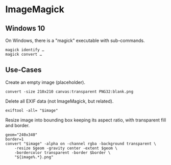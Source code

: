 # ImageMagick

## Windows 10

On Windows, there is a "magick" executable with sub-commands.

    magick identify …
    magick convert …

## Use-Cases

Create an empty image (placeholder).

    convert -size 210x210 canvas:transparent PNG32:blank.png

Delete all EXIF data (not ImageMagick, but related).

    exiftool -all= "$image"

Resize image into bounding box keeping its aspect ratio, with transparent fill and border.

    geom="240x340"
    border=1
    convert "$image" -alpha on -channel rgba -background transparent \
        -resize $geom -gravity center -extent $geom \
        -bordercolor transparent -border $border \
        "${image%.*}.png"
